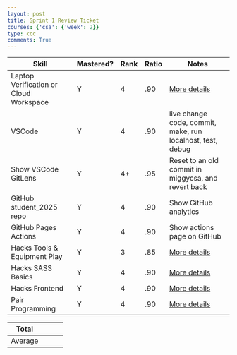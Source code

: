 ```yaml
---
layout: post
title: Sprint 1 Review Ticket
courses: {'csa': {'week': 2}}
type: ccc
comments: True
---
```




| Skill                             | Mastered? | Rank | Ratio | Notes                                                  |
| ---------------------------------- | --------- | ---- | ----- | ------------------------------------------------------ |
| Laptop Verification or Cloud Workspace | Y         | 4    | .90  | [More details](./2024/09/09/blog.html)                 |
| VSCode                             | Y         | 4    | .90  | live change code, commit, make, run localhost, test, debug |
| Show VSCode GitLens                | Y         | 4+   | .95  | Reset to an old commit in miggycsa, and revert back    |
| GitHub student_2025 repo           | Y         | 4    | .90  | Show GitHub analytics                                  |
| GitHub Pages Actions               | Y         | 4    | .90  | Show actions page on GitHub                            |
| Hacks Tools & Equipment Play       | Y         | 3    | .85  | [More details](./blog.html)                 |
| Hacks SASS Basics                  | Y         | 4    | .90  | [More details](./blog.html)                 |
| Hacks Frontend                     | Y         | 4    | .90  | [More details](./blog.html)                 |
| Pair Programming                   | Y         | 4    | .90  | [More details](./blog.html)                 |

| Total |   |   |   |
| ----- | - | - | - |
| Average |   |   |   |


<body>
    <!-- Utteranc.es comment section -->
    <script src="https://utteranc.es/client.js"
        repo="miggysp/miggycsa"
        issue-term="pathname"
        theme="github-light"
        crossorigin="anonymous"
        async>
    </script>
<body>